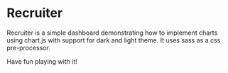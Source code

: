 # Recruiter


Recruiter is a simple dashboard demonstrating how to implement charts using chart.js with support for dark and light theme. It uses sass as a css pre-processor.

Have fun playing with it!
